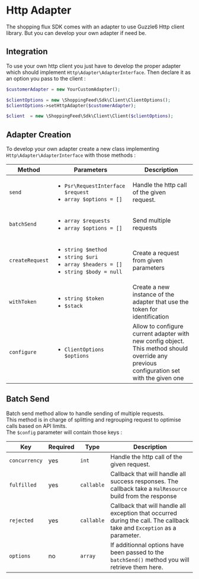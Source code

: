 Http Adapter
============

The shopping flux SDK comes with an adapter to use Guzzle6 Http client library.
But you can develop your own adapter if need be.

Integration
-----------
  
To use your own http client you just have to develop the proper adapter which should implement `Http\Adapter\AdapterInterface`.
Then declare it as an option you pass to the client :  

```php
$customerAdapter = new YourCustomAdapter();

$clientOptions = new \ShoppingFeed\Sdk\Client\ClientOptions();
$clientOptions->setHttpAdapter($customerAdapter);

$client  = new \ShoppingFeed\Sdk\Client\Client($clientOptions);
```

Adapter Creation
----------------

To develop your own adapter create a new class implementing `Http\Adapter\AdapterInterface` with those methods :

| Method          | Parameters                                                                                                           | Description |
|-----------------|----------------------------------------------------------------------------------------------------------------------|-------------|
| `send`          | <ul><li>`Psr\RequestInterface $request`</li><li>`array $options = []`</li></ul>                                      | Handle the http call of the given request. |
| `batchSend`     | <ul><li>`array $requests`</li><li>`array $options = []`</li></ul>                                                    | Send multiple requests |
| `createRequest` | <ul><li>`string $method`</li><li>`string $uri`</li><li>`array $headers = []`</li><li>`string $body = null`</li></ul> | Create a request from given parameters |
| `withToken`     | <ul><li>`string $token`</li><li>`$stack`</li></ul>                                                                   | Create a new instance of the adapter that use the token for identification |
| `configure`     | <ul><li>`ClientOptions $options`</li></ul>                                                                           | Allow to configure current adapter with new config object. This method should override any previous configuration set with the given one |


Batch Send
----------

Batch send method allow to handle sending of multiple requests.  
This method is in charge of splitting and regrouping request to optimise calls based on API limits.  
The `$config` parameter will contain those keys :

| Key            | Required | Type       | Description |
|----------------|----------|------------|-------------|
| `concurrency`  | yes      | `int`      | Handle the http call of the given request. |
| `fulfilled`    | yes      | `callable` | Callback that will handle all success responses. The callback take a `HalResource` build from the response |
| `rejected`     | yes      | `callable` | Callback that will handle all exception that occurred during the call. The callback take and `Exception` as a parameter. |
| `options`      | no       | `array`    | If additionnal options have been passed to the `batchSend()` method you will retrieve them here. |